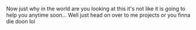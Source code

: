 Now just why in the world are you looking at this it's not like it is going to help you anytime soon...
 Well just head on over to me projects or you finna die doon lol
